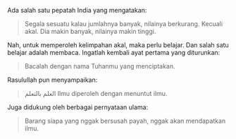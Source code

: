 Ada salah satu pepatah India yang mengatakan:

> Segala sesuatu kalau jumlahnya banyak, nilainya berkurang. Kecuali akal. Dia makin banyak, nilainya makin tinggi.

Nah, untuk memperoleh kelimpahan akal, maka perlu belajar. Dan salah satu belajar adalah membaca. Ingatlah kembali ayat pertama yang diturunkan:

> Bacalah dengan nama Tuhanmu yang menciptakan.

Rasulullah pun menyampaikan:

> العلم بالتعلم
> Ilmu diperoleh dengan menuntut ilmu.

Juga didukung oleh berbagai pernyataan ulama:

> Barang siapa yang nggak bersusah payah, nggak akan mendapatkan ilmu.